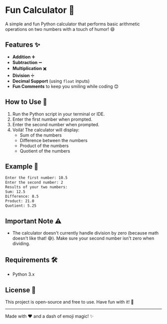 # Fun Calculator 🎉

A simple and fun Python calculator that performs basic arithmetic operations on two numbers with a touch of humor! 😄

## Features ✨

- **Addition** ➕
- **Subtraction** ➖
- **Multiplication** ✖️
- **Division** ➗
- **Decimal Support** (using `float` inputs)
- **Fun Comments** to keep you smiling while coding 😊

## How to Use 🚀

1. Run the Python script in your terminal or IDE.
2. Enter the first number when prompted.
3. Enter the second number when prompted.
4. Voilà! The calculator will display:
   - Sum of the numbers
   - Difference between the numbers
   - Product of the numbers
   - Quotient of the numbers

## Example 📝

```bash
Enter the first number: 10.5
Enter the second number: 2
Results of your two numbers:
Sum: 12.5
Difference: 8.5
Product: 21.0
Quotient: 5.25
```

## Important Note ⚠️

- The calculator doesn't currently handle division by zero (because math doesn't like that! 😅). Make sure your second number isn't zero when dividing.

## Requirements 🛠️

- Python 3.x

## License 📄

This project is open-source and free to use. Have fun with it! 🎊

---

Made with ❤️ and a dash of emoji magic! ✨
